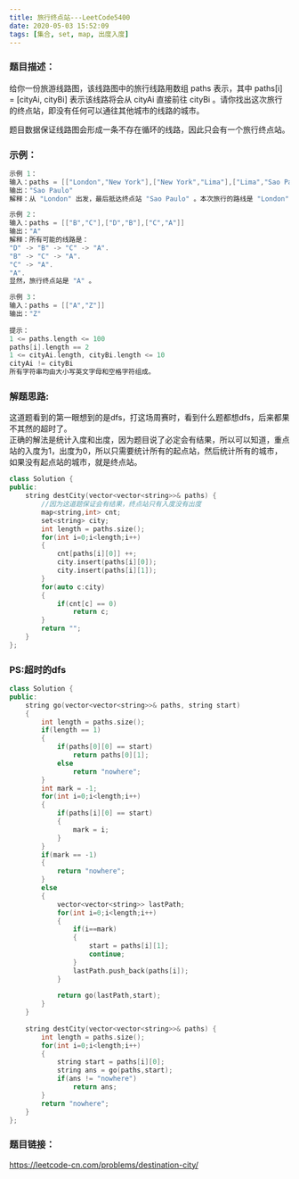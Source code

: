 ```yaml
---
title: 旅行终点站---LeetCode5400
date: 2020-05-03 15:52:09
tags: [集合, set, map, 出度入度]
---
```

### 题目描述：  
给你一份旅游线路图，该线路图中的旅行线路用数组 paths 表示，其中 paths[i] = [cityAi, cityBi] 表示该线路将会从 cityAi 直接前往 cityBi 。请你找出这次旅行的终点站，即没有任何可以通往其他城市的线路的城市。

题目数据保证线路图会形成一条不存在循环的线路，因此只会有一个旅行终点站。

### 示例：   
```cpp
示例 1：
输入：paths = [["London","New York"],["New York","Lima"],["Lima","Sao Paulo"]]
输出："Sao Paulo" 
解释：从 "London" 出发，最后抵达终点站 "Sao Paulo" 。本次旅行的路线是 "London" -> "New York" -> "Lima" -> "Sao Paulo" 。

示例 2：
输入：paths = [["B","C"],["D","B"],["C","A"]]
输出："A"
解释：所有可能的线路是：
"D" -> "B" -> "C" -> "A". 
"B" -> "C" -> "A". 
"C" -> "A". 
"A". 
显然，旅行终点站是 "A" 。

示例 3：
输入：paths = [["A","Z"]]
输出："Z"
 
提示：
1 <= paths.length <= 100
paths[i].length == 2
1 <= cityAi.length, cityBi.length <= 10
cityAi != cityBi
所有字符串均由大小写英文字母和空格字符组成。

```

<!--more-->

### 解题思路:  
这道题看到的第一眼想到的是dfs，打这场周赛时，看到什么题都想dfs，后来都果不其然的超时了。  
正确的解法是统计入度和出度，因为题目说了必定会有结果，所以可以知道，重点站的入度为1，出度为0，所以只需要统计所有的起点站，然后统计所有的城市，如果没有起点站的城市，就是终点站。

```cpp
class Solution {
public:
    string destCity(vector<vector<string>>& paths) {
        //因为这道题保证会有结果，终点站只有入度没有出度
        map<string,int> cnt;
        set<string> city;
        int length = paths.size();
        for(int i=0;i<length;i++)
        {
            cnt[paths[i][0]] ++;
            city.insert(paths[i][0]);
            city.insert(paths[i][1]);
        }
        for(auto c:city)
        {
            if(cnt[c] == 0)
                return c;
        }
        return "";
    }
};
```

### PS:超时的dfs
```cpp
class Solution {
public:
    string go(vector<vector<string>>& paths, string start)
    {
        int length = paths.size();
        if(length == 1)
        {
            if(paths[0][0] == start)
                return paths[0][1];
            else 
                return "nowhere";
        }
        int mark = -1;
        for(int i=0;i<length;i++)
        {
            if(paths[i][0] == start)
            {
                mark = i;
            }
        }
        if(mark == -1)
        {
            return "nowhere";
        }
        else
        {
            vector<vector<string>> lastPath;
            for(int i=0;i<length;i++)
            {
                if(i==mark)
                {
                    start = paths[i][1];
                    continue;
                }
                lastPath.push_back(paths[i]);
            }
            
            return go(lastPath,start);
        }
    }
    
    string destCity(vector<vector<string>>& paths) {
        int length = paths.size();
        for(int i=0;i<length;i++)
        {
            string start = paths[i][0];
            string ans = go(paths,start);
            if(ans != "nowhere")
                return ans;
        }
        return "nowhere";
    }
};
```

### 题目链接：  
https://leetcode-cn.com/problems/destination-city/